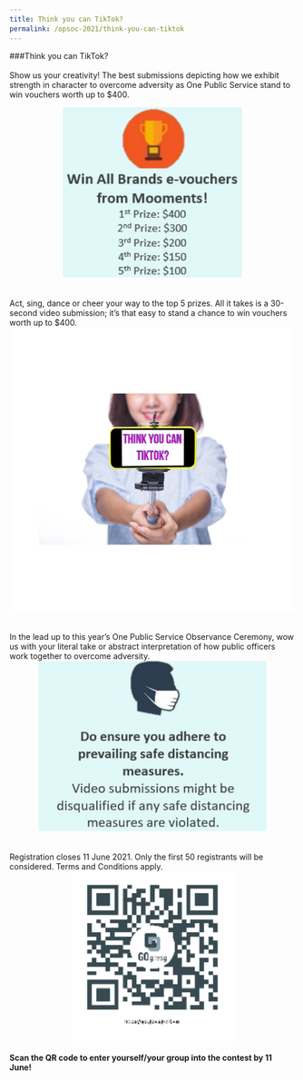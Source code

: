 ```yaml
---
title: Think you can TikTok?
permalink: /opsoc-2021/think-you-can-tiktok
---
```

###Think you can TikTok?<br>
<br>
Show us your creativity! The best submissions depicting how we exhibit strength in character to overcome adversity as One Public Service stand to win vouchers worth up to $400.<br>
<center><img src="/images/TikTok_1.png" alt="TikTok_1" height="300"></center><br>
<br>
Act, sing, dance or cheer your way to the top 5 prizes. All it takes is a 30-second video submission; it’s that easy to stand a chance to win vouchers worth up to $400. <br>
<center><img src="/images/TikTok_2.png" alt="TikTok_2" height="500"></center><br>
<br>
In the lead up to this year’s One Public Service Observance Ceremony, wow us with your literal take or abstract interpretation of how public officers work together to overcome adversity. <br>
<center><img src="/images/TikTok_3.jpg" alt="TikTok_3" height="300"></center><br>
<br>
Registration closes 11 June 2021. Only the first 50 registrants will be considered. Terms and Conditions apply.<br>
<center><img src="/images/TikTok QR.png" alt="TikTok QR" height="300"></center><br>
<b>Scan the QR code to enter yourself/your group into the contest by 11 June!</b><br>

